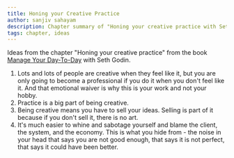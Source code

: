 ```yaml
---
title: Honing your Creative Practice
author: sanjiv sahayam
description: Chapter summary of "Honing your creative practice with Seth Godin"
tags: chapter, ideas
---
```

Ideas from the chapter "Honing your creative practice" from the book [Manage Your Day-To-Day](http://99u.com/book/manage-your-day-to-day-2) with Seth Godin.

1. Lots and lots of people are creative when they feel like it, but you are only going to become a professional if you do it when you don't feel like it. And that emotional waiver is why this is your work and not your hobby.
2. Practice is a big part of being creative.
3. Being creative means you have to sell your ideas. Selling is part of it because if you don't sell it, there is no art.
4. It's much easier to whine and sabotage yourself and blame the client, the system, and the economy. This is what you hide from - the noise in your head that says you are not good enough, that says it is not perfect, that says it could have been better.